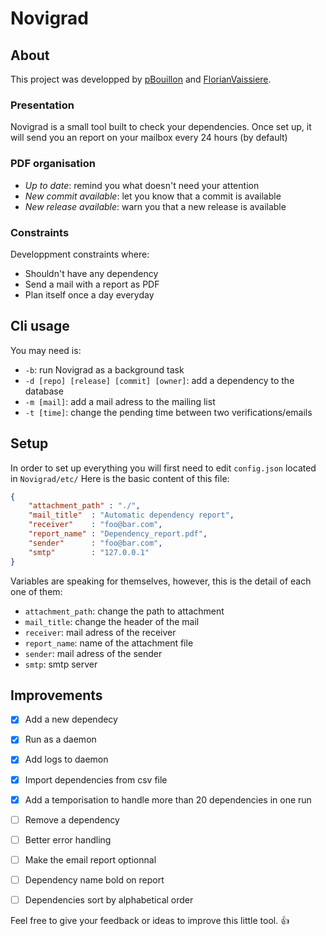 # Novigrad

## About
This project was developped by [pBouillon](https://github.com/pBouillon) and [FlorianVaissiere](https://github.com/FlorianVaissiere). 

### Presentation
Novigrad is a small tool built to check your dependencies. Once set up, it will send you an report on your mailbox every 24 hours (by default)

### PDF organisation 
* _Up to date_: remind you what doesn't need your attention
* _New commit available_: let you know that a commit is available
* _New release available_: warn you that a new release is available

### Constraints
Developpment constraints where:
* Shouldn't have any dependency
* Send a mail with a report as PDF
* Plan itself once a day everyday

## Cli usage
You may need is:
* `-b`: run Novigrad as a background task
* `-d [repo] [release] [commit] [owner]`: add a dependency to the database
* `-m [mail]`: add a mail adress to the mailing list
* `-t [time]`: change the pending time between two verifications/emails

## Setup
In order to set up everything you will first need to edit `config.json` located in `Novigrad/etc/`
Here is the basic content of this file:
```json
{
    "attachment_path" : "./",
    "mail_title"  : "Automatic dependency report",
    "receiver"    : "foo@bar.com",
    "report_name" : "Dependency_report.pdf",
    "sender"      : "foo@bar.com",
    "smtp"        : "127.0.0.1"
}
```
Variables are speaking for themselves, however, this is the detail of each one of them:
* `attachment_path`: change the path to attachment 
* `mail_title`: change the header of the mail
* `receiver`: mail adress of the receiver
* `report_name`: name of the attachment file
* `sender`: mail adress of the sender
* `smtp`: smtp server

## Improvements
- [x] Add a new dependecy
- [x] Run as a daemon
- [x] Add logs to daemon
- [x] Import dependencies from csv file
- [x] Add a temporisation to handle more than 20 dependencies in one run
- [ ] Remove a dependency
- [ ] Better error handling
- [ ] Make the email report optionnal
- [ ] Dependency name bold on report
- [ ] Dependencies sort by alphabetical order


Feel free to give your feedback or ideas to improve this little tool. :+1:

